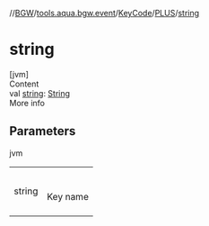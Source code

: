 //[BGW](../../../../index.md)/[tools.aqua.bgw.event](../../index.md)/[KeyCode](../index.md)/[PLUS](index.md)/[string](string.md)



# string  
[jvm]  
Content  
val [string](string.md): [String](https://kotlinlang.org/api/latest/jvm/stdlib/kotlin/-string/index.html)  
More info  


## Parameters  
  
jvm  
  
| | |
|---|---|
| <a name="tools.aqua.bgw.event/KeyCode.PLUS/string/#/PointingToDeclaration/"></a>string| <a name="tools.aqua.bgw.event/KeyCode.PLUS/string/#/PointingToDeclaration/"></a><br><br>Key name<br><br>|
  
  



